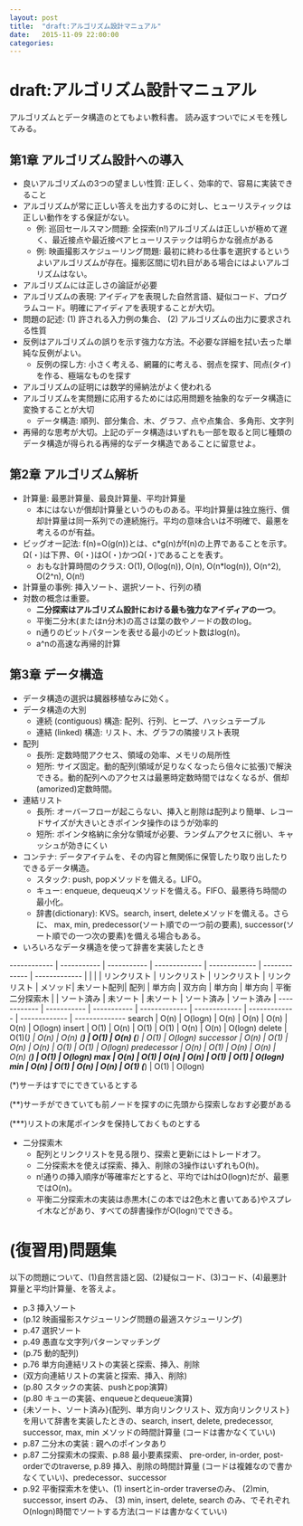 ```yaml
---
layout: post
title:  "draft:アルゴリズム設計マニュアル"
date:   2015-11-09 22:00:00
categories: 
---
```


# draft:アルゴリズム設計マニュアル

アルゴリズムとデータ構造のとてもよい教科書。
読み返すついでにメモを残してみる。

## 第1章 アルゴリズム設計への導入
- 良いアルゴリズムの3つの望ましい性質: 正しく、効率的で、容易に実装できること
- アルゴリズムが常に正しい答えを出力するのに対し、ヒューリスティックは正しい動作をする保証がない。
  - 例: 巡回セールスマン問題: 全探索(n!)アルゴリズムは正しいが極めて遅く、最近接点や最近接ペアヒューリステックは明らかな弱点がある
  - 例: 映画撮影スケジューリング問題: 最初に終わる仕事を選択するというよいアルゴリズムが存在。撮影区間に切れ目がある場合にはよいアルゴリズムはない。
- アルゴリズムには正しさの論証が必要
- アルゴリズムの表現: アイディアを表現した自然言語、疑似コード、プログラムコード。明確にアイディアを表現することが大切。
- 問題の記述: (1) 許される入力例の集合、 (2) アルゴリズムの出力に要求される性質
- 反例はアルゴリズムの誤りを示す強力な方法。不必要な詳細を拭い去った単純な反例がよい。
  - 反例の探し方: 小さく考える、網羅的に考える、弱点を探す、同点(タイ)を作る、極端なものを探す
- アルゴリズムの証明には数学的帰納法がよく使われる
- アルゴリズムを実問題に応用するためには応用問題を抽象的なデータ構造に変換することが大切
  - データ構造: 順列、部分集合、木、グラフ、点や点集合、多角形、文字列
- 再帰的な思考が大切。上記のデータ構造はいずれも一部を取ると同じ種類のデータ構造が得られる再帰的なデータ構造であることに留意せよ。

## 第2章 アルゴリズム解析
- 計算量: 最悪計算量、最良計算量、平均計算量
  - 本にはないが償却計算量というのものある。平均計算量は独立施行、償却計算量は同一系列での連続施行。平均の意味合いは不明確で、最悪を考えるのが有益。
- ビッグオー記法: f(n)=O(g(n))とは、c*g(n)がf(n)の上界であることを示す。Ω(・)は下界、Θ(・)はO(・)かつΩ(・)であることを表す。
  - おもな計算時間のクラス: O(1), O(log(n)), O(n), O(n*log(n)), O(n^2), O(2^n), O(n!)
- 計算量の事例: 挿入ソート、選択ソート、行列の積
- 対数の概念は重要。
  - **二分探索はアルゴリズム設計における最も強力なアイディアの一つ**。
  - 平衡二分木(またはn分木)の高さは葉の数やノードの数のlog。
  - n通りのビットパターンを表せる最小のビット数はlog(n)。
  - a^nの高速な再帰的計算

## 第3章 データ構造
- データ構造の選択は臓器移植なみに効く。
- データ構造の大別
  - 連続 (contiguous) 構造: 配列、行列、ヒープ、ハッシュテーブル
  - 連結 (linked) 構造: リスト、木、グラフの隣接リスト表現
- 配列
  - 長所: 定数時間アクセス、領域の効率、メモリの局所性
  - 短所: サイズ固定。動的配列(領域が足りなくなったら倍々に拡張)で解決できる。動的配列へのアクセスは最悪時定数時間ではなくなるが、償却(amorized)定数時間。
- 連結リスト
  - 長所: オーバーフローが起こらない、挿入と削除は配列より簡単、レコードサイズが大きいときポインタ操作のほうが効率的
  - 短所: ポインタ格納に余分な領域が必要、ランダムアクセスに弱い、キャッシュが効きにくい
- コンテナ: データアイテムを、その内容と無関係に保管したり取り出したりできるデータ構造。
  - スタック: push, popメソッドを備える。LIFO。
  - キュー: enqueue, dequeuqメソッドを備える。FIFO、最悪待ち時間の最小化。
  - 辞書(dictionary): KVS。search, insert, deleteメソッドを備える。さらに、 max, min, predecessor(ソート順での一つ前の要素), successor(ソート順での一つ次の要素)を備える場合もある。
- いろいろなデータ構造を使って辞書を実装したとき  

------------ | ----------- | ----------- | ------------- | ------------- | ------------- | ------------- | 
             |             |             | リンクリスト  | リンクリスト  | リンクリスト  | リンクリスト  |
     メソッド| 未ソート配列| 配列        | 単方向        | 双方向        | 単方向        | 単方向        | 平衡二分探索木
             |             | ソート済み  | 未ソート      | 未ソート      | ソート済み    | ソート済み    | 
------------ | ----------- | ----------- | ------------- | ------------- | ------------- | ------------- | --------------
search       | O(n)        | O(logn)     | O(n)          | O(n)          | O(n)          | O(n)          |        O(logn)
insert       | O(1)        | O(n)        | O(1)          | O(1)          | O(n)          | O(n)          |        O(logn)
delete       | O(1)(*)     | O(n)        | O(n) (**)     | O(1)          | O(n) (**)     | O(1)          |        O(logn)
successor    | O(n)        | O(1)        | O(n)          | O(n)          | O(1)          | O(1)          |        O(logn)
predecessor  | O(n)        | O(1)        | O(n)          | O(n)          | O(n) (**)     | O(1)          |        O(logn)
max          | O(n)        | O(1)        | O(n)          | O(n)          | O(1)          | O(1)          |        O(logn)
min          | O(n)        | O(1)        | O(n)          | O(n)          | O(1) (***)    | O(1)          |        O(logn)

(\*)サーチはすでにできているとする

(\*\*)サーチができていても前ノードを探すのに先頭から探索しなおす必要がある

(\*\*\*)リストの末尾ポインタを保持しておくものとする

- 二分探索木
  - 配列とリンクリストを見る限り、探索と更新にはトレードオフ。
  - 二分探索木を使えば探索、挿入、削除の3操作はいずれもO(h)。
  - n!通りの挿入順序が等確率だとすると、平均ではhはO(logn)だが、最悪ではO(n)。
  - 平衡二分探索木の実装は赤黒木(この本では2色木と書いてある)やスプレイ木などがあり、すべての辞書操作がO(logn)でできる。

# (復習用)問題集

以下の問題について、(1)自然言語と図、(2)疑似コード、(3)コード、(4)最悪計算量と平均計算量、を答えよ。

- p.3 挿入ソート
- (p.12 映画撮影スケジューリング問題の最適スケジューリング)
- p.47 選択ソート
- p.49 愚直な文字列パターンマッチング
- (p.75 動的配列)
- p.76 単方向連結リストの実装と探索、挿入、削除
- (双方向連結リストの実装と探索、挿入、削除)
- (p.80 スタックの実装、pushとpop演算)
- (p.80 キューの実装、enqueueとdequeue演算)
- {未ソート、ソート済み}{配列、単方向リンクリスト、双方向リンクリスト}を用いて辞書を実装したときの、search, insert, delete, predecessor, successor, max, min メソッドの時間計算量 (コードは書かなくていい)
- p.87 二分木の実装 : 親へのポインタあり
- p.87 二分探索木の探索、p.88 最小要素探索、 pre-order, in-order, post-orderでのtraverse, p.89 挿入、削除の時間計算量 (コードは複雑なので書かなくていい)、predecessor、successor
- p.92 平衡探索木を使い、(1) insertとin-order traverseのみ、 (2)min, successor, insert のみ、 (3) min, insert, delete, search のみ、でそれぞれ O(nlogn)時間でソートする方法(コードは書かなくていい)
